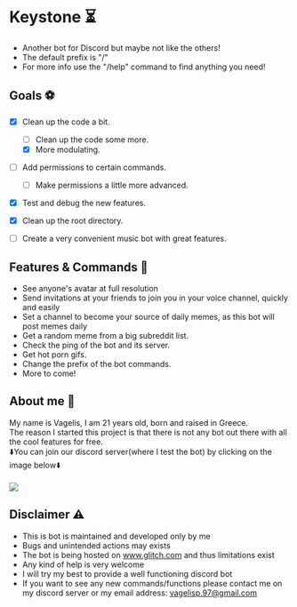 # Keystone ⏳
* Another bot for Discord but maybe not like the others!
* The default prefix is "/"
* For more info use the "/help" command to find anything you need!


## Goals ⚽

* [X] Clean up the code a bit.
    * [ ] Clean up the code some more.
    * [X] More modulating.
* [ ] Add permissions to certain commands.
    * [ ] Make permissions a little more advanced.
* [X] Test and debug the new features.
* [X] Clean up the root directory.
* [ ] Create a very convenient music bot with great features.


## Features & Commands 👻
* See anyone's avatar at full resolution
* Send invitations at your friends to join you in your voice channel, quickly and easily
* Set a channel to become your source of daily memes, as this bot will post memes daily
* Get a random meme from a big subreddit list.
* Check the ping of the bot and its server.
* Get hot porn gifs.
* Change the prefix of the bot commands.
* More to come!

## About me 🤷
My name is Vagelis, I am 21 years old, born and raised in Greece.<br/>
The reason I started this project is that there is not any bot out there with all the cool features for free.<br/>
⬇️You can join our discord server(where I test the bot) by clicking on the image below⬇️
<br/>
<br/>
<a href="https://discord.gg/3fS2vEB"><img src="https://i.imgur.com/OUvlR93.png"></a>

## Disclaimer ⚠️
+ This is bot is maintained and developed only by me
+ Bugs and unintended actions may exists
+ The bot is being hosted on www.glitch.com and thus limitations exist
+ Any kind of help is very welcome
+ I will try my best to provide a well functioning discord bot
+ If you want to see any new commands/functions please contact me on my discord server or my email address: vagelisp.97@gmail.com
